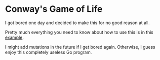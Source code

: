 # Conway's Game of Life

I got bored one day and decided to make this for no good reason at all.

Pretty much everything you need to know about how to use this is in this [example](https://github.com/raz-varren/life/blob/master/examples/300-to-dead.go).

I might add mutations in the future if I get bored again. Otherwise, I guess enjoy this completely useless Go program.